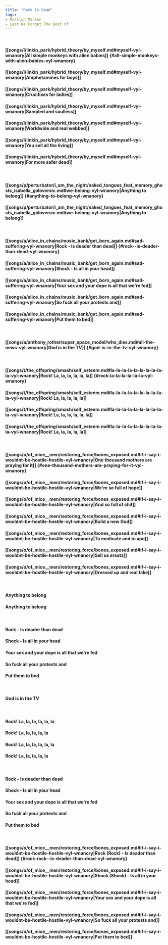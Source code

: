 ```yaml
---
title: "Rock Is Dead"
tags:
- Marilyn Manson
- Lest We Forget The Best Of
---
```

&nbsp;
#### [[songs/l/linkin_park/hybrid_theory/by_myself.md#myself-vyl-wnanory|All simple monkeys with alien babies]] {#all-simple-monkeys-with-alien-babies-vyl-wnanory}
#### [[songs/l/linkin_park/hybrid_theory/by_myself.md#myself-vyl-wnanory|Amphetamines for boys]]
#### [[songs/l/linkin_park/hybrid_theory/by_myself.md#myself-vyl-wnanory|Crucifixes for ladies]]
#### [[songs/l/linkin_park/hybrid_theory/by_myself.md#myself-vyl-wnanory|Sampled and soulless]]
#### [[songs/l/linkin_park/hybrid_theory/by_myself.md#myself-vyl-wnanory|Worldwide and real webbed]]
#### [[songs/l/linkin_park/hybrid_theory/by_myself.md#myself-vyl-wnanory|You sell all the living]]
#### [[songs/l/linkin_park/hybrid_theory/by_myself.md#myself-vyl-wnanory|For more safer dead]]
&nbsp;
#### [[songs/p/perturbator/i_am_the_night/naked_tongues_feat_memory_ghosts_isabella_goloversic.md#we-belong-vyl-wnanory|Anything to belong]] {#anything-to-belong-vyl-wnanory}
#### [[songs/p/perturbator/i_am_the_night/naked_tongues_feat_memory_ghosts_isabella_goloversic.md#we-belong-vyl-wnanory|Anything to belong]]
&nbsp;
#### [[songs/a/alice_in_chains/music_bank/get_born_again.md#sad-suffering-vyl-wnanory|Rock - Is deader than dead]] {#rock--is-deader-than-dead-vyl-wnanory}
#### [[songs/a/alice_in_chains/music_bank/get_born_again.md#sad-suffering-vyl-wnanory|Shock - Is all in your head]]
#### [[songs/a/alice_in_chains/music_bank/get_born_again.md#sad-suffering-vyl-wnanory|Your sex and your dope is all that we're fed]]
#### [[songs/a/alice_in_chains/music_bank/get_born_again.md#sad-suffering-vyl-wnanory|So fuck all your protests and]]
#### [[songs/a/alice_in_chains/music_bank/get_born_again.md#sad-suffering-vyl-wnanory|Put them to bed]]
&nbsp;
#### [[songs/a/anthony_rother/super_space_model/who_dies.md#all-the-news-vyl-wnanory|God is in the TV]] {#god-is-in-the-tv-vyl-wnanory}
&nbsp;
#### [[songs/t/the_offspring/smash/self_esteem.md#la-la-la-la-la-la-la-la-la-la-vyl-wnanory|Rock! La, la, la, la, la, la]] {#rock-la-la-la-la-la-la-vyl-wnanory}
#### [[songs/t/the_offspring/smash/self_esteem.md#la-la-la-la-la-la-la-la-la-la-vyl-wnanory|Rock! La, la, la, la, la]]
#### [[songs/t/the_offspring/smash/self_esteem.md#la-la-la-la-la-la-la-la-la-la-vyl-wnanory|Rock! La, la, la, la, la, la]]
#### [[songs/t/the_offspring/smash/self_esteem.md#la-la-la-la-la-la-la-la-la-la-vyl-wnanory|Rock! La, la, la, la, la]]
&nbsp;
#### [[songs/o/of_mice__men/restoring_force/bones_exposed.md#if-i-say-i-wouldnt-be-hostile-hostile-vyl-wnanory|One thousand mothers are praying for it]] {#one-thousand-mothers-are-praying-for-it-vyl-wnanory}
#### [[songs/o/of_mice__men/restoring_force/bones_exposed.md#if-i-say-i-wouldnt-be-hostile-hostile-vyl-wnanory|We're so full of hope]]
#### [[songs/o/of_mice__men/restoring_force/bones_exposed.md#if-i-say-i-wouldnt-be-hostile-hostile-vyl-wnanory|And so full of shit]]
#### [[songs/o/of_mice__men/restoring_force/bones_exposed.md#if-i-say-i-wouldnt-be-hostile-hostile-vyl-wnanory|Build a new God]]
#### [[songs/o/of_mice__men/restoring_force/bones_exposed.md#if-i-say-i-wouldnt-be-hostile-hostile-vyl-wnanory|To medicate and to ape]]
#### [[songs/o/of_mice__men/restoring_force/bones_exposed.md#if-i-say-i-wouldnt-be-hostile-hostile-vyl-wnanory|Sell us ersatz]]
#### [[songs/o/of_mice__men/restoring_force/bones_exposed.md#if-i-say-i-wouldnt-be-hostile-hostile-vyl-wnanory|Dressed up and real fake]]
&nbsp;
#### Anything to belong
#### Anything to belong
&nbsp;
#### Rock - Is deader than dead
#### Shock - Is all in your head
#### Your sex and your dope is all that we're fed
#### So fuck all your protests and
#### Put them to bed
&nbsp;
#### God is in the TV
&nbsp;
#### Rock! La, la, la, la, la, la
#### Rock! La, la, la, la, la
#### Rock! La, la, la, la, la, la
#### Rock! La, la, la, la, la
&nbsp;
#### Rock - Is deader than dead
#### Shock - Is all in your head
#### Your sex and your dope is all that we're fed
#### So fuck all your protests and
#### Put them to bed
&nbsp;
#### [[songs/o/of_mice__men/restoring_force/bones_exposed.md#if-i-say-i-wouldnt-be-hostile-hostile-vyl-wnanory|Rock (Rock) - Is deader than dead]] {#rock-rock--is-deader-than-dead-vyl-wnanory}
#### [[songs/o/of_mice__men/restoring_force/bones_exposed.md#if-i-say-i-wouldnt-be-hostile-hostile-vyl-wnanory|Shock (Shock) - Is all in your head]]
#### [[songs/o/of_mice__men/restoring_force/bones_exposed.md#if-i-say-i-wouldnt-be-hostile-hostile-vyl-wnanory|Your sex and your dope is all that we're fed]]
#### [[songs/o/of_mice__men/restoring_force/bones_exposed.md#if-i-say-i-wouldnt-be-hostile-hostile-vyl-wnanory|So fuck all your protests and]]
#### [[songs/o/of_mice__men/restoring_force/bones_exposed.md#if-i-say-i-wouldnt-be-hostile-hostile-vyl-wnanory|Put them to bed]]
